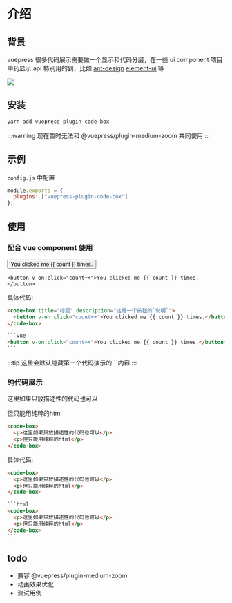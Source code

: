 # 介绍

## 背景

vuepress 很多代码展示需要做一个显示和代码分层，在一些 ui component 项目中药显示 api 特别用的到，比如 [ant-design](https://ant.design/index-cn) [element-ui](https://element.eleme.cn/#/) 等

![](https://dss1.bdstatic.com/kvoZeXSm1A5BphGlnYG/skin_zoom/120.jpg)

## 安装

```js
yarn add vuepress-plugin-code-box
```

:::warning
现在暂时无法和 @vuepress/plugin-medium-zoom 共同使用
:::

## 示例

`config.js` 中配置

```js
module.exports = {
  plugins: ["vuepress-plugin-code-box"]
};
```

## 使用

### 配合 vue component 使用

<code-box title="标题" description="这是一个按钮的`说明`">
  <button v-on:click="count++">You clicked me {{ count }} times.</button>

</code-box>

```vue
<button v-on:click="count++">You clicked me {{ count }} times.</button>
```

具体代码:

````html
<code-box title="标题" description="这是一个按钮的`说明`">
  <button v-on:click="count++">You clicked me {{ count }} times.</button>
</code-box>

```vue
<button v-on:click="count++">You clicked me {{ count }} times.</button>
```
````

:::tip
这里会默认隐藏第一个代码演示的```内容
:::

### 纯代码展示

<code-box>
  <p>这里如果只放描述性的代码也可以</p>
  <p>但只能用纯粹的html</p>
</code-box>

```html
<code-box>
  <p>这里如果只放描述性的代码也可以</p>
  <p>但只能用纯粹的html</p>
</code-box>
```

具体代码:

````html
<code-box>
  <p>这里如果只放描述性的代码也可以</p>
  <p>但只能用纯粹的html</p>
</code-box>

```html
<code-box>
  <p>这里如果只放描述性的代码也可以</p>
  <p>但只能用纯粹的html</p>
</code-box>
```
````

## todo

- 兼容 @vuepress/plugin-medium-zoom
- 动画效果优化
- 测试用例

<script>
export default{
  data: function () {
    return {
      count: 0
    }
  }
}
</script>
